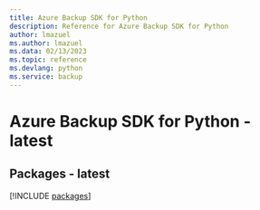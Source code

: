 ```yaml
---
title: Azure Backup SDK for Python
description: Reference for Azure Backup SDK for Python
author: lmazuel
ms.author: lmazuel
ms.data: 02/13/2023
ms.topic: reference
ms.devlang: python
ms.service: backup
---
```

# Azure Backup SDK for Python - latest
## Packages - latest
[!INCLUDE [packages](backup-index.md)]